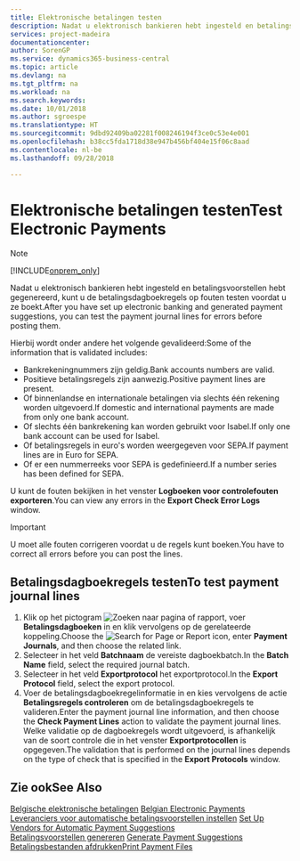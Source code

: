 ```yaml
---
title: Elektronische betalingen testen
description: Nadat u elektronisch bankieren hebt ingesteld en betalingsvoorstellen hebt gegenereerd, kunt u de betalingsdagboekregels op fouten testen voordat u ze boekt.
services: project-madeira
documentationcenter: 
author: SorenGP
ms.service: dynamics365-business-central
ms.topic: article
ms.devlang: na
ms.tgt_pltfrm: na
ms.workload: na
ms.search.keywords: 
ms.date: 10/01/2018
ms.author: sgroespe
ms.translationtype: HT
ms.sourcegitcommit: 9dbd92409ba02281f008246194f3ce0c53e4e001
ms.openlocfilehash: b38cc5fda1718d38e947b456bf404e15f06c8aad
ms.contentlocale: nl-be
ms.lasthandoff: 09/28/2018

---
```

# <a name="test-electronic-payments"></a><span data-ttu-id="bd009-103">Elektronische betalingen testen</span><span class="sxs-lookup"><span data-stu-id="bd009-103">Test Electronic Payments</span></span>
> [!Note]
> [!INCLUDE[onprem_only](../../includes/onprem_only_md.md)]

<span data-ttu-id="bd009-104">Nadat u elektronisch bankieren hebt ingesteld en betalingsvoorstellen hebt gegenereerd, kunt u de betalingsdagboekregels op fouten testen voordat u ze boekt.</span><span class="sxs-lookup"><span data-stu-id="bd009-104">After you have set up electronic banking and generated payment suggestions, you can test the payment journal lines for errors before posting them.</span></span>  

<span data-ttu-id="bd009-105">Hierbij wordt onder andere het volgende gevalideerd:</span><span class="sxs-lookup"><span data-stu-id="bd009-105">Some of the information that is validated includes:</span></span>  

- <span data-ttu-id="bd009-106">Bankrekeningnummers zijn geldig.</span><span class="sxs-lookup"><span data-stu-id="bd009-106">Bank accounts numbers are valid.</span></span>  
- <span data-ttu-id="bd009-107">Positieve betalingsregels zijn aanwezig.</span><span class="sxs-lookup"><span data-stu-id="bd009-107">Positive payment lines are present.</span></span>  
- <span data-ttu-id="bd009-108">Of binnenlandse en internationale betalingen via slechts één rekening worden uitgevoerd.</span><span class="sxs-lookup"><span data-stu-id="bd009-108">If domestic and international payments are made from only one bank account.</span></span>  
- <span data-ttu-id="bd009-109">Of slechts één bankrekening kan worden gebruikt voor Isabel.</span><span class="sxs-lookup"><span data-stu-id="bd009-109">If only one bank account can be used for Isabel.</span></span>  
- <span data-ttu-id="bd009-110">Of betalingsregels in euro's worden weergegeven voor SEPA.</span><span class="sxs-lookup"><span data-stu-id="bd009-110">If payment lines are in Euro for SEPA.</span></span>  
- <span data-ttu-id="bd009-111">Of er een nummerreeks voor SEPA is gedefinieerd.</span><span class="sxs-lookup"><span data-stu-id="bd009-111">If a number series has been defined for SEPA.</span></span>  

<span data-ttu-id="bd009-112">U kunt de fouten bekijken in het venster **Logboeken voor controlefouten exporteren**.</span><span class="sxs-lookup"><span data-stu-id="bd009-112">You can view any errors in the **Export Check Error Logs** window.</span></span>  

> [!IMPORTANT]  
>  <span data-ttu-id="bd009-113">U moet alle fouten corrigeren voordat u de regels kunt boeken.</span><span class="sxs-lookup"><span data-stu-id="bd009-113">You have to correct all errors before you can post the lines.</span></span>  

## <a name="to-test-payment-journal-lines"></a><span data-ttu-id="bd009-114">Betalingsdagboekregels testen</span><span class="sxs-lookup"><span data-stu-id="bd009-114">To test payment journal lines</span></span>  

1.  <span data-ttu-id="bd009-115">Klik op het pictogram ![Zoeken naar pagina of rapport](../../media/ui-search/search_small.png "pictogram Zoeken naar pagina of rapport"), voer **Betalingsdagboeken** in en klik vervolgens op de gerelateerde koppeling.</span><span class="sxs-lookup"><span data-stu-id="bd009-115">Choose the ![Search for Page or Report](../../media/ui-search/search_small.png "Search for Page or Report icon") icon, enter **Payment Journals**, and then choose the related link.</span></span>  
2.  <span data-ttu-id="bd009-116">Selecteer in het veld **Batchnaam** de vereiste dagboekbatch.</span><span class="sxs-lookup"><span data-stu-id="bd009-116">In the **Batch Name** field, select the required journal batch.</span></span>  
3.  <span data-ttu-id="bd009-117">Selecteer in het veld **Exportprotocol** het exportprotocol.</span><span class="sxs-lookup"><span data-stu-id="bd009-117">In the **Export Protocol** field, select the export protocol.</span></span>  
4.  <span data-ttu-id="bd009-118">Voer de betalingsdagboekregelinformatie in en kies vervolgens de actie **Betalingsregels controleren** om de betalingsdagboekregels te valideren.</span><span class="sxs-lookup"><span data-stu-id="bd009-118">Enter the payment journal line information, and then choose the **Check Payment Lines** action to validate the payment journal lines.</span></span> <span data-ttu-id="bd009-119">Welke validatie op de dagboekregels wordt uitgevoerd, is afhankelijk van de soort controle die in het venster **Exportprotocollen** is opgegeven.</span><span class="sxs-lookup"><span data-stu-id="bd009-119">The validation that is performed on the journal lines depends on the type of check that is specified in the **Export Protocols** window.</span></span>  

## <a name="see-also"></a><span data-ttu-id="bd009-120">Zie ook</span><span class="sxs-lookup"><span data-stu-id="bd009-120">See Also</span></span>  
 <span data-ttu-id="bd009-121">[Belgische elektronische betalingen](belgian-electronic-payments.md) </span><span class="sxs-lookup"><span data-stu-id="bd009-121">[Belgian Electronic Payments](belgian-electronic-payments.md) </span></span>  
 <span data-ttu-id="bd009-122">[Leveranciers voor automatische betalingsvoorstellen instellen](how-to-set-up-vendors-for-automatic-payment-suggestions.md) </span><span class="sxs-lookup"><span data-stu-id="bd009-122">[Set Up Vendors for Automatic Payment Suggestions](how-to-set-up-vendors-for-automatic-payment-suggestions.md) </span></span>  
 <span data-ttu-id="bd009-123">[Betalingsvoorstellen genereren](how-to-generate-payment-suggestions.md) </span><span class="sxs-lookup"><span data-stu-id="bd009-123">[Generate Payment Suggestions](how-to-generate-payment-suggestions.md) </span></span>  
 [<span data-ttu-id="bd009-124">Betalingsbestanden afdrukken</span><span class="sxs-lookup"><span data-stu-id="bd009-124">Print Payment Files</span></span>](how-to-print-payment-files.md)

